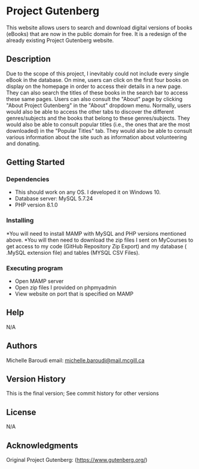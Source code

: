 # Project Gutenberg

This website allows users to search and download digital versions of books (eBooks) that are now in the public domain for free. It is a redesign of the already existing Project Gutenberg website.

## Description

Due to the scope of this project, I inevitably could not include every single eBook in the database. On mine, users can click on the first four books on display on the homepage in order to access their details in a new page. They can also search the titles of these books in the search bar to access these same pages. Users can also consult the "About" page by clicking "About Project Gutenberg" in the "About" dropdown menu. Normally, users would also be able to access the other tabs to discover the different genres/subjects and the books that belong to these genres/subjects. They would also be able to consult popular titles (i.e., the ones that are the most downloaded) in the "Popular Titles" tab. They would also be able to consult various information about the site such as information about volunteering and donating. 

## Getting Started

### Dependencies

* This should work on any OS. I developed it on Windows 10. 
* Database server: MySQL 5.7.24
* PHP version 8.1.0

### Installing

*You will need to install MAMP with MySQL and PHP versions mentioned above. 
*You will then need to download the zip files I sent on MyCourses to get access to my code (GitHub Repository Zip Export) and my database ( .MySQL extension file) and tables (MYSQL CSV Files).

### Executing program

* Open MAMP server
* Open zip files I provided on phpmyadmin 
* View website on port that is specified on MAMP

## Help

N/A

## Authors

Michelle Baroudi
email: michelle.baroudi@mail.mcgill.ca

## Version History

This is the final version;
See commit history for other versions

## License

N/A

## Acknowledgments

Original Project Gutenberg: (https://www.gutenberg.org/)
